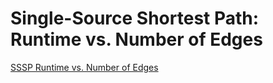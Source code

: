 # Single-Source Shortest Path: Runtime vs. Number of Edges

[SSSP Runtime vs. Number of Edges](https://raw.githubusercontent.com/gunrock/io/master/plots/gunrock_primitives_sssp_edges_table.html ':include :type=markdown')
